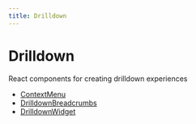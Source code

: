 ```yaml
---
title: Drilldown
---
```


# Drilldown

React components for creating drilldown experiences

- [ContextMenu](function.ContextMenu.md)
- [DrilldownBreadcrumbs](function.DrilldownBreadcrumbs.md)
- [DrilldownWidget](function.DrilldownWidget.md)
